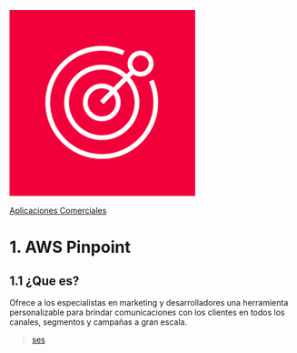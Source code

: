 ![pinpoint](../00_assets/aplicaciones%20Comerciales/pinpoit-logo.png)

[Aplicaciones Comerciales](../14-Aplicaciones_Comerciales/)

# 1. AWS Pinpoint

## 1.1 ¿Que es?

Ofrece a los especialistas en marketing y desarrolladores una herramienta personalizable para brindar comunicaciones con los clientes en todos los canales, segmentos y campañas a gran escala.


>[ses](./ses.md)